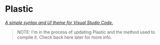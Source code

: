 # Plastic

_[A simple syntax and UI theme for Visual Studio Code.](http://wstone.io/plastic/)_

> NOTE: I'm in the process of updating Plastic and the method used to compile
> it. Check back here later for more info.
